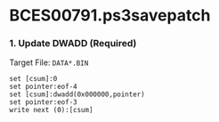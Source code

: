 # BCES00791.ps3savepatch

### 1. Update DWADD (Required)

Target File: `DATA*.BIN`

```
set [csum]:0
set pointer:eof-4
set [csum]:dwadd(0x000000,pointer)
set pointer:eof-3
write next (0):[csum]
```

